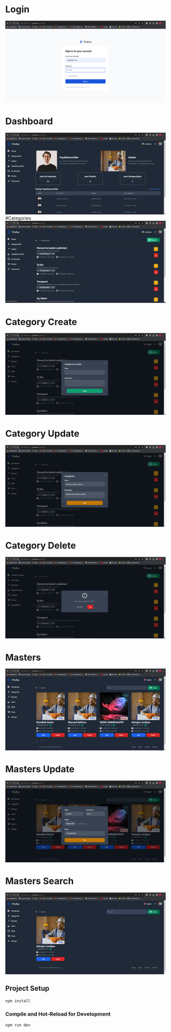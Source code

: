 # Login
![Image URL](https://github.com/profexuz/media/blob/main/images/Admin%20Panel/1.png)
# Dashboard
![Image URL](https://github.com/profexuz/media/blob/main/images/Admin%20Panel/2.png)
#Categories
![Image URL](https://github.com/profexuz/media/blob/main/images/Admin%20Panel/3.png)
# Category Create
![Image URL](https://github.com/profexuz/media/blob/main/images/Admin%20Panel/4.png)
# Category Update
![Image URL](https://github.com/profexuz/media/blob/main/images/Admin%20Panel/5.png)
# Category Delete
![Image URL](https://github.com/profexuz/media/blob/main/images/Admin%20Panel/6.png)
# Masters
![Image URL](https://github.com/profexuz/media/blob/main/images/Admin%20Panel/7.png)
# Masters Update
![Image URL](https://github.com/profexuz/media/blob/main/images/Admin%20Panel/8.png)
# Masters Search
![Image URL](https://github.com/profexuz/media/blob/main/images/Admin%20Panel/9.png)

## Project Setup

```sh
npm install
```

### Compile and Hot-Reload for Development

```sh
npm run dev
```

